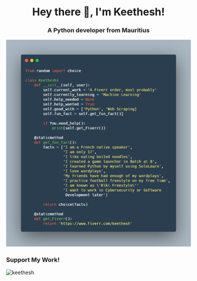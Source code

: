 

<h1 align="center">Hey there 👋, I'm Keethesh!</h1>
<h3 align="center">A Python developer from Mauritius</h3>

![me.py](code.png?raw=true)
<h3 align="left">Support My Work!</h3>
<p><a href="https://www.buymeacoffee.com/keethesh"> <img align="left" src="https://cdn.buymeacoffee.com/buttons/v2/default-yellow.png" height="50" width="210" alt="keethesh" /></a></p>




